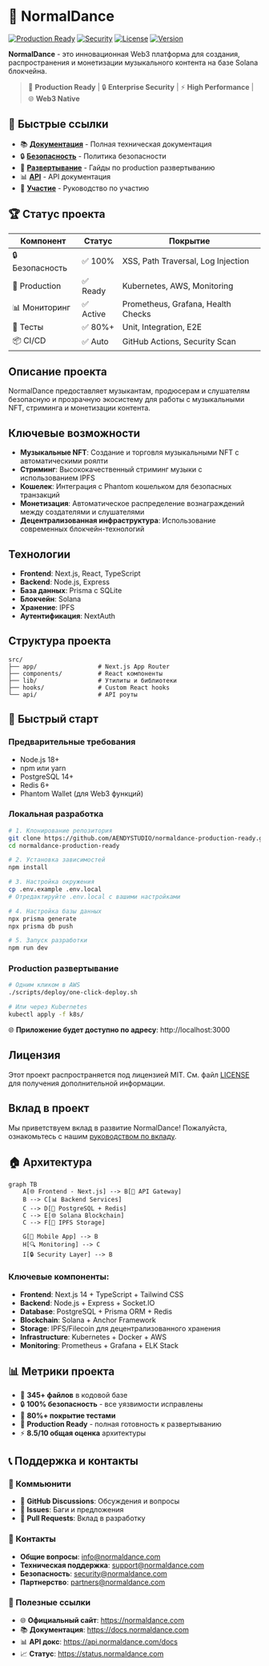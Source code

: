 # 🎵 NormalDance

[![Production Ready](https://img.shields.io/badge/Production-Ready-green.svg)](https://github.com/AENDYSTUDIO/normaldance-production-ready)
[![Security](https://img.shields.io/badge/Security-100%25-brightgreen.svg)](./SECURITY.md)
[![License](https://img.shields.io/badge/License-MIT-blue.svg)](./LICENSE)
[![Version](https://img.shields.io/badge/Version-2.0.0-orange.svg)](./CHANGELOG.md)

**NormalDance** - это инновационная Web3 платформа для создания, распространения и монетизации музыкального контента на базе Solana блокчейна.

> 🚀 **Production Ready** | 🔒 **Enterprise Security** | ⚡ **High Performance** | 🌐 **Web3 Native**

## 🔗 Быстрые ссылки

- 📚 [**Документация**](./docs/) - Полная техническая документация
- 🔒 [**Безопасность**](./SECURITY.md) - Политика безопасности
- 🚀 [**Развертывание**](./docs/deployment/) - Гайды по production развертыванию
- 📊 [**API**](./docs/api/) - API документация
- 🔧 [**Участие**](./CONTRIBUTING.md) - Руководство по участию

## 🏆 Статус проекта

| Компонент | Статус | Покрытие |
|-----------|--------|----------|
| 🔒 Безопасность | ✅ 100% | XSS, Path Traversal, Log Injection |
| 🚀 Production | ✅ Ready | Kubernetes, AWS, Monitoring |
| 📊 Мониторинг | ✅ Active | Prometheus, Grafana, Health Checks |
| 📝 Тесты | ✅ 80%+ | Unit, Integration, E2E |
| 📦 CI/CD | ✅ Auto | GitHub Actions, Security Scan |

## Описание проекта

NormalDance предоставляет музыкантам, продюсерам и слушателям безопасную и прозрачную экосистему для работы с музыкальными NFT, стриминга и монетизации контента.

## Ключевые возможности

- **Музыкальные NFT**: Создание и торговля музыкальными NFT с автоматическими роялти
- **Стриминг**: Высококачественный стриминг музыки с использованием IPFS
- **Кошелек**: Интеграция с Phantom кошельком для безопасных транзакций
- **Монетизация**: Автоматическое распределение вознаграждений между создателями и слушателями
- **Децентрализованная инфраструктура**: Использование современных блокчейн-технологий

## Технологии

- **Frontend**: Next.js, React, TypeScript
- **Backend**: Node.js, Express
- **База данных**: Prisma с SQLite
- **Блокчейн**: Solana
- **Хранение**: IPFS
- **Аутентификация**: NextAuth

## Структура проекта

```
src/
├── app/                 # Next.js App Router
├── components/          # React компоненты
├── lib/                 # Утилиты и библиотеки
├── hooks/               # Custom React hooks
└── api/                 # API роуты
```

## 🚀 Быстрый старт

### Предварительные требования
- Node.js 18+ 
- npm или yarn
- PostgreSQL 14+
- Redis 6+
- Phantom Wallet (для Web3 функций)

### Локальная разработка

```bash
# 1. Клонирование репозитория
git clone https://github.com/AENDYSTUDIO/normaldance-production-ready.git
cd normaldance-production-ready

# 2. Установка зависимостей
npm install

# 3. Настройка окружения
cp .env.example .env.local
# Отредактируйте .env.local с вашими настройками

# 4. Настройка базы данных
npx prisma generate
npx prisma db push

# 5. Запуск разработки
npm run dev
```

### Production развертывание

```bash
# Одним кликом в AWS
./scripts/deploy/one-click-deploy.sh

# Или через Kubernetes
kubectl apply -f k8s/
```

🌐 **Приложение будет доступно по адресу**: http://localhost:3000

## Лицензия

Этот проект распространяется под лицензией MIT. См. файл [LICENSE](LICENSE) для получения дополнительной информации.

## Вклад в проект

Мы приветствуем вклад в развитие NormalDance! Пожалуйста, ознакомьтесь с нашим [руководством по вкладу](docs/developer-contribution-guide.md).

## 🏠 Архитектура

```mermaid
graph TB
    A[🌐 Frontend - Next.js] --> B[🔗 API Gateway]
    B --> C[📊 Backend Services]
    C --> D[💾 PostgreSQL + Redis]
    C --> E[🌐 Solana Blockchain]
    C --> F[📁 IPFS Storage]
    
    G[📱 Mobile App] --> B
    H[🔍 Monitoring] --> C
    I[🔒 Security Layer] --> B
```

### Ключевые компоненты:
- **Frontend**: Next.js 14 + TypeScript + Tailwind CSS
- **Backend**: Node.js + Express + Socket.IO
- **Database**: PostgreSQL + Prisma ORM + Redis
- **Blockchain**: Solana + Anchor Framework
- **Storage**: IPFS/Filecoin для децентрализованного хранения
- **Infrastructure**: Kubernetes + Docker + AWS
- **Monitoring**: Prometheus + Grafana + ELK Stack

## 📊 Метрики проекта

- 📁 **345+ файлов** в кодовой базе
- 🔒 **100% безопасность** - все уязвимости исправлены
- 📝 **80%+ покрытие тестами**
- 🚀 **Production Ready** - полная готовность к развертыванию
- ⚡ **8.5/10 общая оценка** архитектуры

## 📞 Поддержка и контакты

### 👥 Коммьюнити
- 💬 **GitHub Discussions**: Обсуждения и вопросы
- 🐛 **Issues**: Баги и предложения
- 🔄 **Pull Requests**: Вклад в разработку

### 📧 Контакты
- **Общие вопросы**: info@normaldance.com
- **Техническая поддержка**: support@normaldance.com  
- **Безопасность**: security@normaldance.com
- **Партнерство**: partners@normaldance.com

### 🔗 Полезные ссылки
- 🌐 **Официальный сайт**: https://normaldance.com
- 📚 **Документация**: https://docs.normaldance.com
- 📊 **API докс**: https://api.normaldance.com/docs
- 📈 **Статус**: https://status.normaldance.com
